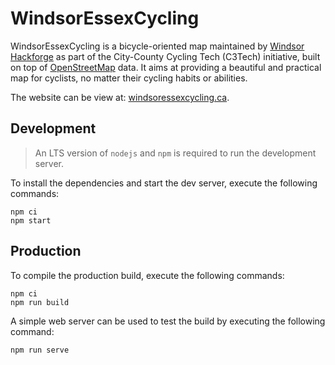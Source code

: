 # WindsorEssexCycling

WindsorEssexCycling is a bicycle-oriented map maintained by [Windsor Hackforge](hackf.org) as part
of the City-County Cycling Tech (C3Tech) initiative, built on top of [OpenStreetMap](https://www.openstreetmap.org)
data. It aims at providing a beautiful and practical map for cyclists, no matter their cycling habits or abilities.

The website can be view at: [windsoressexcycling.ca](https://windsoressexcycling.ca).

## Development

> An LTS version of `nodejs` and `npm` is required to run the development server.

To install the dependencies and start the dev server, execute the following commands:

    npm ci
    npm start

## Production

To compile the production build, execute the following commands:

    npm ci
    npm run build

A simple web server can be used to test the build by executing the following command:

    npm run serve

